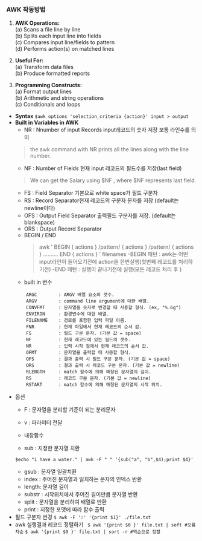 ﻿### AWK 작동방법

1. **AWK Operations:**  
(a) Scans a file line by line  
(b) Splits each input line into fields  
(c) Compares input line/fields to pattern  
(d) Performs action(s) on matched lines

2. **Useful For:**  
(a) Transform data files  
(b) Produce formatted reports

3. **Programming Constructs:**  
(a) Format output lines  
(b) Arithmetic and string operations  
(c) Conditionals and loops
-  **Syntax**  `$awk options 'selection_criteria {action}' input > output`
-  **Built in Variables in AWK**
    -  NR : Nnumber of input Records input레코드의 숫자 저장 보통 라인수를 의미
    >the awk command with NR prints all the lines along with the line number.
    -  NF : Number of Fields 현재 input 레코드의 필드수를 저장(last field)
    >We can get the Salary using $NF , where $NF represents last field.
    -  FS : Field Separator 기본으로 white space가 필드 구분자
    -  RS : Record Separator현재 레코드의 구분자 문자를 저장 (default는 newline이다)
    - OFS : Output Field Separator 출력필드 구분자를 저장. (default는 blankspace)
    - ORS : Output Record Separator
    - BEGIN / END 
	    > awk '
	 	BEGIN { actions } 
	 	/pattern/ { actions }
	 	/pattern/ { actions }
	            ……….
		 END { actions } 
	' filenames
	-BEGIN 패턴 : awk는 어떤 input라인이 들어오기전에 action을 한번실행(첫번째 레코드를 처리하기전)
	-END 패턴 : 실행이 끝나기전에 실행(모든 레코드 처리 후 )
	- built in 변수
	```
	    ARGC        : ARGV 배열 요소의 갯수.
	    ARGV        : command line argument에 대한 배열.
	    CONVFMT     : 문자열을 숫자로 변경할 때 사용할 형식. (ex, "%.6g")
	    ENVIRON     : 환경변수에 대한 배열.
	    FILENAME    : 경로를 포함한 입력 파일 이름.
	    FNR         : 현재 파일에서 현재 레코드의 순서 값.
	    FS          : 필드 구분 문자. (기본 값 = space)
	    NF          : 현재 레코드에 있는 필드의 갯수.
	    NR          : 입력 시작 점에서 현재 레코드의 순서 값.
	    OFMT        : 문자열을 출력할 때 사용할 형식.
	    OFS         : 결과 출력 시 필드 구분 문자. (기본 값 = space)
	    ORS         : 결과 출력 시 레코드 구분 문자. (기본 값 = newline)
	    RLENGTH     : match 함수에 의해 매칭된 문자열의 길이.
	    RS          : 레코드 구분 문자. (기본 값 = newline)
	    RSTART      : match 함수에 의해 매칭된 문자열의 시작 위치.
	```
- 옵션  
	- F : 문자열을 분리할 기준이 되는 분리문자  
	- v : 파라미터 전달  
  
	- 내장함수  
	- sub : 지정한 문자열 치환  
	```  
	$echo "i have a water." | awk -F " " '{sub("a", "b",$4);print $4}'  
	```  
	- gsub : 문자열 일괄치환  
	- index : 주어진 문자열과 일치하는 문자의 인덱스 반환  
	- length: 문자열 길이  
	- substr : 시작위치에서 주어진 길이만큼 문자열 반환  
	- split : 문자열을 분리하여 배열로 반환  
	- print : 지정한 포맷에 따라 함수 출력  
- 필드 구분자 변경
``` $ awk -F ':' '{print $1}' ./file.txt ```
- awk 실행결과 레코드 정렬하기
``` $ awk '{print $0 }' file.txt | soft #오름차순```
```$ awk '{print $0 }' file.txt | sort -r #역순으로 정렬```
